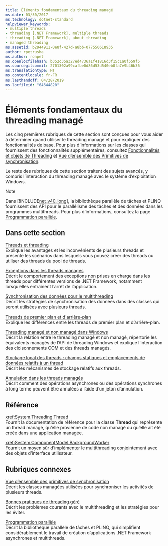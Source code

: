 ```yaml
---
title: Éléments fondamentaux du threading managé
ms.date: 03/30/2017
ms.technology: dotnet-standard
helpviewer_keywords:
- multiple threads
- threading [.NET Framework], multiple threads
- threading [.NET Framework], about threading
- managed threading
ms.assetid: b2944911-0e8f-427d-a8bb-077550618935
author: rpetrusha
ms.author: ronpet
ms.openlocfilehash: b352c35a327ed4736a1f41816d3f15c1a0f559f5
ms.sourcegitcommit: 2701302a99cafbe0d86d53d540eb0fa7e9b46b36
ms.translationtype: HT
ms.contentlocale: fr-FR
ms.lasthandoff: 04/28/2019
ms.locfileid: "64644820"
---
```

# <a name="managed-threading-basics"></a>Éléments fondamentaux du threading managé

Les cinq premières rubriques de cette section sont conçues pour vous aider à déterminer quand utiliser le threading managé et pour expliquer des fonctionnalités de base. Pour plus d’informations sur les classes qui fournissent des fonctionnalités supplémentaires, consultez [Fonctionnalités et objets de Threading](../../../docs/standard/threading/threading-objects-and-features.md) et [Vue d’ensemble des Primitives de synchronisation](../../../docs/standard/threading/overview-of-synchronization-primitives.md).  
  
 Le reste des rubriques de cette section traitent des sujets avancés, y compris l’interaction du threading managé avec le système d’exploitation Windows.  
  
> [!NOTE]
>  Dans [!INCLUDE[net_v40_long](../../../includes/net-v40-long-md.md)], la bibliothèque parallèle de tâches et PLINQ fournissent des API pour le parallélisme des tâches et des données dans les programmes multithreads. Pour plus d’informations, consultez la page [Programmation parallèle](../../../docs/standard/parallel-programming/index.md).  
  
## <a name="in-this-section"></a>Dans cette section

 [Threads et threading](../../../docs/standard/threading/threads-and-threading.md)  
 Explique les avantages et les inconvénients de plusieurs threads et présente les scénarios dans lesquels vous pouvez créer des threads ou utiliser des threads du pool de threads.  
  
 [Exceptions dans les threads managés](../../../docs/standard/threading/exceptions-in-managed-threads.md)  
 Décrit le comportement des exceptions non prises en charge dans les threads pour différentes versions de .NET Framework, notamment lorsqu’elles entraînent l’arrêt de l’application.  
  
 [Synchronisation des données pour le multithreading](../../../docs/standard/threading/synchronizing-data-for-multithreading.md)  
 Décrit les stratégies de synchronisation des données dans des classes qui seront utilisées avec plusieurs threads.  
  
 [Threads de premier plan et d'arrière-plan](../../../docs/standard/threading/foreground-and-background-threads.md)  
 Explique les différences entre les threads de premier plan et d’arrière-plan.  
  
 [Threading managé et non managé dans Windows](../../../docs/standard/threading/managed-and-unmanaged-threading-in-windows.md)  
 Décrit la relation entre le threading managé et non managé, répertorie les équivalents managés de l’API de threading Windows et explique l’interaction des cloisonnements COM et des threads managés.  
  
 [Stockage local des threads : champs statiques et emplacements de données relatifs à un thread](../../../docs/standard/threading/thread-local-storage-thread-relative-static-fields-and-data-slots.md)  
 Décrit les mécanismes de stockage relatifs aux threads.  
  
 [Annulation dans les threads managés](../../../docs/standard/threading/cancellation-in-managed-threads.md)  
 Décrit comment des opérations asynchrones ou des opérations synchrones à long terme peuvent être annulées à l’aide d’un jeton d’annulation.  
  
## <a name="reference"></a>Référence

 <xref:System.Threading.Thread>  
 Fournit la documentation de référence pour la classe **Thread** qui représente un thread managé, qu’elle provienne de code non managé ou qu’elle ait été créée dans une application managée.  
  
 <xref:System.ComponentModel.BackgroundWorker>  
 Fournit un moyen sûr d’implémenter le multithreading conjointement avec des objets d’interface utilisateur.  
  
## <a name="related-sections"></a>Rubriques connexes

 [Vue d’ensemble des primitives de synchronisation](../../../docs/standard/threading/overview-of-synchronization-primitives.md)  
 Décrit les classes managées utilisées pour synchroniser les activités de plusieurs threads.  
  
 [Bonnes pratiques de threading géré](../../../docs/standard/threading/managed-threading-best-practices.md)  
 Décrit les problèmes courants avec le multithreading et les stratégies pour les éviter.  
  
 [Programmation parallèle](../../../docs/standard/parallel-programming/index.md)  
 Décrit la bibliothèque parallèle de tâches et PLINQ, qui simplifient considérablement le travail de création d’applications .NET Framework asynchrones et multithreads.

